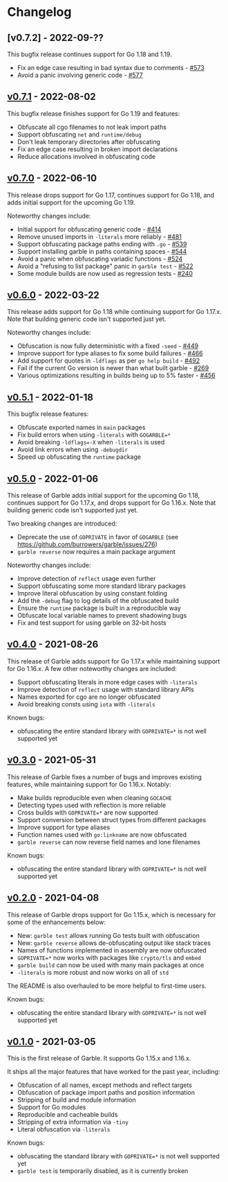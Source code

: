 # Changelog

## [v0.7.2] - 2022-09-??

This bugfix release continues support for Go 1.18 and 1.19.

* Fix an edge case resulting in bad syntax due to comments - [#573]
* Avoid a panic involving generic code - [#577]

## [v0.7.1] - 2022-08-02

This bugfix release finishes support for Go 1.19 and features:

* Obfuscate all cgo filenames to not leak import paths
* Support obfuscating `net` and `runtime/debug`
* Don't leak temporary directories after obfuscating
* Fix an edge case resulting in broken import declarations
* Reduce allocations involved in obfuscating code

## [v0.7.0] - 2022-06-10

This release drops support for Go 1.17, continues support for Go 1.18,
and adds initial support for the upcoming Go 1.19.

Noteworthy changes include:

* Initial support for obfuscating generic code - [#414]
* Remove unused imports in `-literals` more reliably - [#481]
* Support obfuscating package paths ending with `.go` - [#539]
* Support installing garble in paths containing spaces - [#544]
* Avoid a panic when obfuscating variadic functions - [#524]
* Avoid a "refusing to list package" panic in `garble test` - [#522]
* Some module builds are now used as regression tests - [#240]

## [v0.6.0] - 2022-03-22

This release adds support for Go 1.18 while continuing support for Go 1.17.x.
Note that building generic code isn't supported just yet.

Noteworthy changes include:

* Obfuscation is now fully deterministic with a fixed `-seed` - [#449]
* Improve support for type aliases to fix some build failures - [#466]
* Add support for quotes in `-ldflags` as per `go help build` - [#492]
* Fail if the current Go version is newer than what built garble - [#269]
* Various optimizations resulting in builds being up to 5% faster - [#456]

## [v0.5.1] - 2022-01-18

This bugfix release features:

* Obfuscate exported names in `main` packages
* Fix build errors when using `-literals` with `GOGARBLE=*`
* Avoid breaking `-ldflags=-X` when `-literals` is used
* Avoid link errors when using `-debugdir`
* Speed up obfuscating the `runtime` package

## [v0.5.0] - 2022-01-06

This release of Garble adds initial support for the upcoming Go 1.18,
continues support for Go 1.17.x, and drops support for Go 1.16.x.
Note that building generic code isn't supported just yet.

Two breaking changes are introduced:

* Deprecate the use of `GOPRIVATE` in favor of `GOGARBLE` (see https://github.com/burrowers/garble/issues/276)
* `garble reverse` now requires a main package argument

Noteworthy changes include:

* Improve detection of `reflect` usage even further
* Support obfuscating some more standard library packages
* Improve literal obfuscation by using constant folding
* Add the `-debug` flag to log details of the obfuscated build
* Ensure the `runtime` package is built in a reproducible way
* Obfuscate local variable names to prevent shadowing bugs
* Fix and test support for using garble on 32-bit hosts

## [v0.4.0] - 2021-08-26

This release of Garble adds support for Go 1.17.x while maintaining support for
Go 1.16.x. A few other noteworthy changes are included:

* Support obfuscating literals in more edge cases with `-literals`
* Improve detection of `reflect` usage with standard library APIs
* Names exported for cgo are no longer obfuscated
* Avoid breaking consts using `iota` with `-literals`

Known bugs:

* obfuscating the entire standard library with `GOPRIVATE=*` is not well supported yet

## [v0.3.0] - 2021-05-31

This release of Garble fixes a number of bugs and improves existing features,
while maintaining support for Go 1.16.x. Notably:

* Make builds reproducible even when cleaning `GOCACHE`
* Detecting types used with reflection is more reliable
* Cross builds with `GOPRIVATE=*` are now supported
* Support conversion between struct types from different packages
* Improve support for type aliases
* Function names used with `go:linkname` are now obfuscated
* `garble reverse` can now reverse field names and lone filenames

Known bugs:

* obfuscating the entire standard library with `GOPRIVATE=*` is not well supported yet

## [v0.2.0] - 2021-04-08

This release of Garble drops support for Go 1.15.x, which is necessary for some
of the enhancements below:

* New: `garble test` allows running Go tests built with obfuscation
* New: `garble reverse` allows de-obfuscating output like stack traces
* Names of functions implemented in assembly are now obfuscated
* `GOPRIVATE=*` now works with packages like `crypto/tls` and `embed`
* `garble build` can now be used with many main packages at once
* `-literals` is more robust and now works on all of `std`

The README is also overhauled to be more helpful to first-time users.

Known bugs:

* obfuscating the entire standard library with `GOPRIVATE=*` is not well supported yet

## [v0.1.0] - 2021-03-05

This is the first release of Garble. It supports Go 1.15.x and 1.16.x.

It ships all the major features that have worked for the past year, including:

* Obfuscation of all names, except methods and reflect targets
* Obfuscation of package import paths and position information
* Stripping of build and module information
* Support for Go modules
* Reproducible and cacheable builds
* Stripping of extra information via `-tiny`
* Literal obfuscation via `-literals`

Known bugs:

* obfuscating the standard library with `GOPRIVATE=*` is not well supported yet
* `garble test` is temporarily disabled, as it is currently broken

[#573]: https://github.com/burrowers/garble/issues/573
[#577]: https://github.com/burrowers/garble/issues/577

[v0.7.1]: https://github.com/burrowers/garble/releases/tag/v0.7.1

[v0.7.0]: https://github.com/burrowers/garble/releases/tag/v0.7.0
[#240]: https://github.com/burrowers/garble/issues/240
[#414]: https://github.com/burrowers/garble/issues/414
[#481]: https://github.com/burrowers/garble/issues/481
[#522]: https://github.com/burrowers/garble/issues/522
[#524]: https://github.com/burrowers/garble/issues/524
[#539]: https://github.com/burrowers/garble/issues/539
[#544]: https://github.com/burrowers/garble/issues/544

[v0.6.0]: https://github.com/burrowers/garble/releases/tag/v0.6.0
[#449]: https://github.com/burrowers/garble/issues/449
[#466]: https://github.com/burrowers/garble/issues/466
[#492]: https://github.com/burrowers/garble/issues/492
[#269]: https://github.com/burrowers/garble/issues/269
[#456]: https://github.com/burrowers/garble/issues/456

[v0.5.1]: https://github.com/burrowers/garble/releases/tag/v0.5.1
[v0.5.0]: https://github.com/burrowers/garble/releases/tag/v0.5.0
[v0.4.0]: https://github.com/burrowers/garble/releases/tag/v0.4.0
[v0.3.0]: https://github.com/burrowers/garble/releases/tag/v0.3.0
[v0.2.0]: https://github.com/burrowers/garble/releases/tag/v0.2.0
[v0.1.0]: https://github.com/burrowers/garble/releases/tag/v0.1.0

